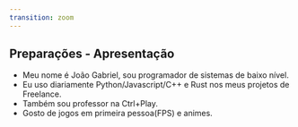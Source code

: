 ```yaml
---
transition: zoom
---
```


## Preparações - Apresentação

* Meu nome é João Gabriel, sou programador de sistemas de baixo nível.
* Eu uso diariamente Python/Javascript/C++ e Rust nos meus projetos de Freelance.
* Também sou professor na Ctrl+Play.
* Gosto de jogos em primeira pessoa(FPS) e animes.